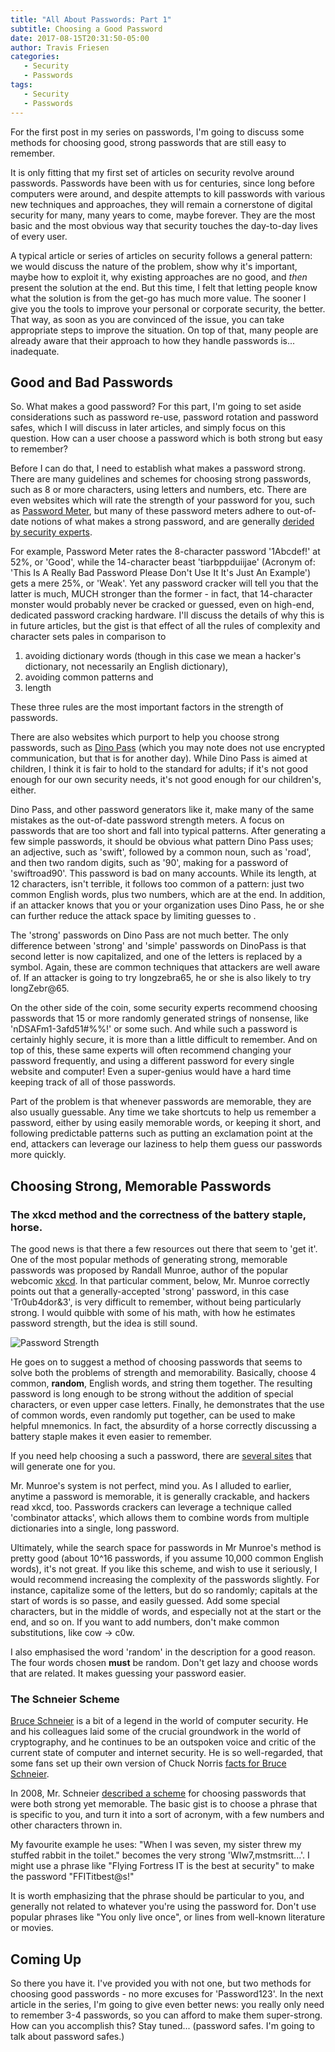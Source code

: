 ```yaml
---
title: "All About Passwords: Part 1"
subtitle: Choosing a Good Password
date: 2017-08-15T20:31:50-05:00
author: Travis Friesen
categories:
   - Security
   - Passwords
tags:
   - Security
   - Passwords
---
```


For the first post in my series on passwords, I'm going to discuss some methods for choosing good, strong passwords that are still easy to remember.

<!--more-->

It is only fitting that my first set of articles on security revolve around passwords. Passwords have been with us for centuries, since long before computers were around, and despite attempts to kill passwords with various new techniques and approaches, they will remain a cornerstone of digital security for many, many years to come, maybe forever. They are the most basic and the most obvious way that security touches the day-to-day lives of every user.

A typical article or series of articles on security follows a general pattern: we would discuss the nature of the problem, show why it's important, maybe how to exploit it, why existing approaches are no good, and *then* present the solution at the end. But this time, I felt that letting people know what the solution is from the get-go has much more value. The sooner I give you the tools to improve your personal or corporate security, the better. That way, as soon as you are convinced of the issue, you can take appropriate steps to improve the situation. On top of that, many people are already aware that their approach to how they handle passwords is... inadequate.

## Good and Bad Passwords

So. What makes a good password? For this part, I'm going to set aside considerations such as password re-use, password rotation and password safes, which I will discuss in later articles, and simply focus on this question. How can a user choose a password which is both strong but easy to remember?

Before I can do that, I need to establish what makes a password strong. There are many guidelines and schemes for choosing strong passwords, such as 8 or more characters, using letters and numbers, etc. There are even websites which will rate the strength of your password for you, such as [Password Meter](http://www.passwordmeter.com/), but many of these password meters adhere to out-of-date notions of what makes a strong password, and are generally [derided by security experts](https://nakedsecurity.sophos.com/2015/03/02/why-you-cant-trust-password-strength-meters/).

For example, Password Meter rates the 8-character password '1Abcdef!' at 52%, or 'Good', while the 14-character beast 'tiarbppduiijae' (Acronym of: 'This Is A Really Bad Password Please Don't Use It It's Just An Example') gets a mere 25%, or 'Weak'. Yet any password cracker will tell you that the latter is much, MUCH stronger than the former - in fact, that 14-character monster would probably never be cracked or guessed, even on high-end, dedicated password cracking hardware. I'll discuss the details of why this is in future articles, but the gist is that effect of all the rules of complexity and character sets pales in comparison to 

1. avoiding dictionary words (though in this case we mean a hacker's dictionary, not necessarily an English dictionary), 
2. avoiding common patterns and 
3. length

These three rules are the most important factors in the strength of passwords.

There are also websites which purport to help you choose strong passwords, such as [Dino Pass](http://www.dinopass.com/) (which you may note does not use encrypted communication, but that is for another day). While Dino Pass is aimed at children, I think it is fair to hold to the standard for adults; if it's not good enough for our own security needs, it's not good enough for our children's, either.

Dino Pass, and other password generators like it, make many of the same mistakes as the out-of-date password strength meters. A focus on passwords that are too short and fall into typical patterns. After generating a few simple passwords, it should be obvious what pattern Dino Pass uses; an adjective, such as 'swift', followed by a common noun, such as 'road', and then two random digits, such as '90', making for a password of 'swiftroad90'. This password is bad on many accounts. While its length, at 12 characters, isn't terrible, it follows too common of a pattern: just two common English words, plus two numbers, which are at the end. In addition, if an attacker knows that you or your organization uses Dino Pass, he or she can further reduce the attack space by limiting guesses to <adjective><noun><two digits>.

The 'strong' passwords on Dino Pass are not much better. The only difference between 'strong' and 'simple' passwords on DinoPass is that second letter is now capitalized, and one of the letters is replaced by a symbol. Again, these are common techniques that attackers are well aware of. If an attacker is going to try longzebra65, he or she is also likely to try longZebr@65.

On the other side of the coin, some security experts recommend choosing passwords that 15 or more randomly generated strings of nonsense, like 'nDSAFm1-3afd51#%%!' or some such. And while such a password is certainly highly secure, it is more than a little difficult to remember. And on top of this, these same experts will often recommend changing your password frequently, and using a different password for every single website and computer! Even a super-genius would have a hard time keeping track of all of those passwords.

Part of the problem is that whenever passwords are memorable, they are also usually guessable. Any time we take shortcuts to help us remember a password, either by using easily memorable words, or keeping it short, and following predictable patterns such as putting an exclamation point at the end, attackers can leverage our laziness to help them guess our passwords more quickly.



## Choosing Strong, Memorable Passwords

### The xkcd method and the correctness of the battery staple, horse.

The good news is that there a few resources out there that seem to 'get it'. One of the most popular methods of generating strong, memorable passwords was proposed by Randall Munroe, author of the popular webcomic [xkcd](https://xkcd.com). In that particular comment, below, Mr. Munroe correctly points out that a generally-accepted 'strong' password, in this case 'Tr0ub4dor&3', is very difficult to remember, without being particularly strong. I would quibble with some of his math, with how he estimates password strength, but the idea is still sound.

![Password Strength](https://imgs.xkcd.com/comics/password_strength.png)

He goes on to suggest a method of choosing passwords that seems to solve both the problems of strength and memorability. Basically, choose 4 common, **random**, English words, and string them together. The resulting password is long enough to be strong without the addition of special characters, or even upper case letters. Finally, he demonstrates that the use of common words, even randomly put together, can be used to make helpful mnemonics. In fact, the absurdity of a horse correctly discussing a battery staple makes it even easier to remember.

If you need help choosing a such a password, there are [several sites](http://preshing.com/20110811/xkcd-password-generator/) that will generate one for you. 

Mr. Munroe's system is not perfect, mind you. As I alluded to earlier, anytime a password is memorable, it is generally crackable, and hackers read xkcd, too. Passwords crackers can leverage a technique called 'combinator attacks', which allows them to combine words from multiple dictionaries into a single, long password. 

Ultimately, while the search space for passwords in Mr Munroe's method is pretty good (about 10^16 passwords, if you assume 10,000 common English words), it's not great. If you like this scheme, and wish to use it seriously, I would recommend increasing the complexity of the passwords slightly. For instance, capitalize some of the letters, but do so randomly; capitals at the start of words is so passe, and easily guessed. Add some special characters, but in the middle of words, and especially not at the start or the end, and so on. If you want to add numbers, don't make common substitutions, like cow -> c0w.

I also emphasised the word 'random' in the description for a good reason. The four words chosen **must** be random. Don't get lazy and choose words that are related. It makes guessing your password easier.

### The Schneier Scheme

[Bruce Schneier](https://www.schneier.com/) is a bit of a legend in the world of computer security. He and his colleagues laid some of the crucial groundwork in the world of cryptography, and he continues to be an outspoken voice and critic of the current state of computer and internet security. He is so well-regarded, that some fans set up their own version of Chuck Norris [facts for Bruce Schneier](https://www.schneierfacts.com/).

In 2008, Mr. Schneier [described a scheme](https://www.schneier.com/blog/archives/2014/03/choosing_secure_1.html) for choosing passwords that were both strong yet memorable. The basic gist is to choose a phrase that is specific to you, and turn it into a sort of acronym, with a few numbers and other characters thrown in.

My favourite example he uses: "When I was seven, my sister threw my stuffed rabbit in the toilet." becomes the very strong 'WIw7,mstmsritt...'. I might use a phrase like "Flying Fortress IT is the best at security" to make the password "FFITitbest@s!"

It is worth emphasizing that the phrase should be particular to you, and generally not related to whatever you're using the password for. Don't use popular phrases like "You only live once", or lines from well-known literature or movies. 

## Coming Up

So there you have it. I've provided you with not one, but two methods for choosing good passwords - no more excuses for 'Password123'. In the next article in the series, I'm going to give even better news: you really only need to remember 3-4 passwords, so you can afford to make them super-strong. How can you accomplish this? Stay tuned... (password safes. I'm going to talk about password safes.)




